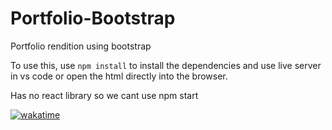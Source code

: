# Portfolio-Bootstrap

Portfolio rendition using bootstrap


To use this, use `npm install` to install the dependencies and use live server in vs code or open the html directly into the browser.

Has no react library so we cant use npm start

[![wakatime](https://wakatime.com/badge/user/f5331c0b-eb4e-443c-b006-aaadd1d3f780/project/909c69b4-e347-465e-bf72-76df67cd215c.svg)](https://wakatime.com/badge/user/f5331c0b-eb4e-443c-b006-aaadd1d3f780/project/909c69b4-e347-465e-bf72-76df67cd215c)